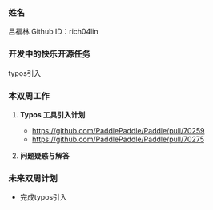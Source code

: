 ### 姓名

吕福林
Github ID：rich04lin

### 开发中的快乐开源任务

typos引入

### 本双周工作

1. **Typos 工具引入计划**

   - https://github.com/PaddlePaddle/Paddle/pull/70259
   - https://github.com/PaddlePaddle/Paddle/pull/70275
 
   



3. **问题疑惑与解答**

   
   

   



### 未来双周计划


- 完成typos引入

